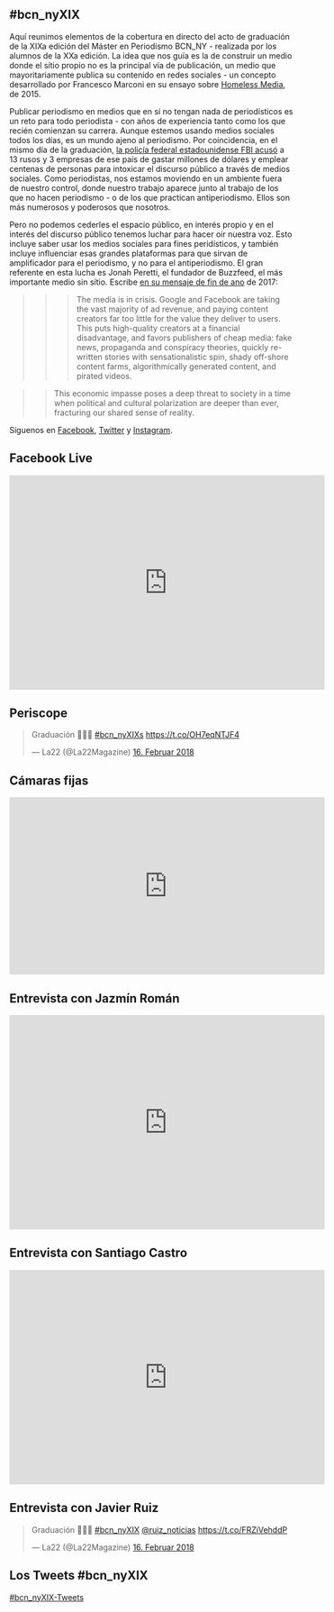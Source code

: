 ## #bcn_nyXIX 

Aquí reunimos elementos de la cobertura en directo del acto de graduación de la XIXa edición del Máster en Periodismo BCN_NY - realizada por los alumnos de la XXa edición. La idea que nos guía es la de construir un medio donde el sítio propio no es la principal vía de publicación, un medio que mayoritariamente publica su contenido en redes sociales - un concepto desarrollado por Francesco Marconi en su ensayo sobre [Homeless Media](https://medium.com/thoughts-on-media/the-rise-of-homeless-media-97e031c8b319), de 2015. 

Publicar periodismo en medios que en sí no tengan nada de periodísticos es un reto para todo periodista - con años de experiencia tanto como los que recién comienzan su carrera. Aunque estemos usando medios sociales todos los días, es un mundo ajeno al periodismo. Por coincidencia, en el mismo día de la graduación, [la policía federal estadounidense FBI acusó][fbi] a 13 rusos y 3 empresas de ese país de gastar millones de dólares y emplear centenas de personas para intoxicar el discurso público a través de medios sociales. Como periodistas, nos estamos moviendo en un ambiente fuera de nuestro control, donde nuestro trabajo aparece junto al trabajo de los que no hacen periodismo - o de los que practican antiperiodismo. Ellos son más numerosos y poderosos que nosotros.

Pero no podemos cederles el espacio público, en interés propio y en el interés del discurso público tenemos luchar para hacer oír nuestra voz. Esto incluye saber usar los medios sociales para fines peridísticos, y también incluye influenciar esas grandes plataformas para que sirvan de amplificador para el periodismo, y no para el antiperiodismo. El gran referente en esta lucha es Jonah Peretti, el fundador de Buzzfeed, el más importante medio sin sítio. Escribe [en su mensaje de fin de ano][9boxes] de 2017: 

>>> The media is in crisis. Google and Facebook are taking the vast majority of ad revenue, and paying content creators far too little for the value they deliver to users. This puts high-quality creators at a financial disadvantage, and favors publishers of cheap media: fake news, propaganda and conspiracy theories, quickly re-written stories with sensationalistic spin, shady off-shore content farms, algorithmically generated content, and pirated videos.

>> This economic impasse poses a deep threat to society in a time when political and cultural polarization are deeper than ever, fracturing our shared sense of reality. 





Síguenos en [Facebook](https://www.facebook.com/la22mag), [Twitter](https://twitter.com/la22magazine) y [Instagram](https://www.instagram.com/la22magazine/).




## Facebook Live

<iframe src="https://www.facebook.com/plugins/video.php?href=https%3A%2F%2Fwww.facebook.com%2Fla22mag%2Fvideos%2F1548159591968753%2F&show_text=1&width=560" width="560" height="381" style="border:none;overflow:hidden" scrolling="no" frameborder="0" allowTransparency="true" allowFullScreen="true"></iframe>


## Periscope

<blockquote class="twitter-tweet" data-lang="de"><p lang="es" dir="ltr">Graduación 👩🏻‍🎓 <a href="https://twitter.com/hashtag/bcn_nyXIXs?src=hash&amp;ref_src=twsrc%5Etfw">#bcn_nyXIXs</a> <a href="https://t.co/OH7eqNTJF4">https://t.co/OH7eqNTJF4</a></p>&mdash; La22 (@La22Magazine) <a href="https://twitter.com/La22Magazine/status/964553349709393921?ref_src=twsrc%5Etfw">16. Februar 2018</a></blockquote>
<script async src="https://platform.twitter.com/widgets.js" charset="utf-8"></script>


## Cámaras fijas

<iframe width="560" height="315" src="https://www.youtube.com/embed/rPITTEcCZF8" frameborder="0" allow="autoplay; encrypted-media" allowfullscreen></iframe>


## Entrevista con Jazmín Román

<iframe src="https://www.facebook.com/plugins/video.php?href=https%3A%2F%2Fwww.facebook.com%2Fla22mag%2Fvideos%2F1548283495289696%2F&show_text=1&width=560" width="560" height="381" style="border:none;overflow:hidden" scrolling="no" frameborder="0" allowTransparency="true" allowFullScreen="true"></iframe>


## Entrevista con Santiago Castro

<iframe src="https://www.facebook.com/plugins/video.php?href=https%3A%2F%2Fwww.facebook.com%2Fla22mag%2Fvideos%2F1548292651955447%2F&show_text=1&width=560" width="560" height="381" style="border:none;overflow:hidden" scrolling="no" frameborder="0" allowTransparency="true" allowFullScreen="true"></iframe>

## Entrevista con Javier Ruiz

<blockquote class="twitter-tweet" data-lang="de"><p lang="es" dir="ltr">Graduación 👩🏻‍🎓 <a href="https://twitter.com/hashtag/bcn_nyXIX?src=hash&amp;ref_src=twsrc%5Etfw">#bcn_nyXIX</a> <a href="https://twitter.com/Ruiz_Noticias?ref_src=twsrc%5Etfw">@ruiz_noticias</a>  <a href="https://t.co/FRZiVehddP">https://t.co/FRZiVehddP</a></p>&mdash; La22 (@La22Magazine) <a href="https://twitter.com/La22Magazine/status/964571494977363969?ref_src=twsrc%5Etfw">16. Februar 2018</a></blockquote>
<script async src="https://platform.twitter.com/widgets.js" charset="utf-8"></script>

## Los Tweets #bcn_nyXIX

<a class="twitter-timeline" data-dnt="true" href="https://twitter.com/hashtag/bcn_nyXIX" data-widget-id="964794499896659973">#bcn_nyXIX-Tweets</a>
<script>!function(d,s,id){var js,fjs=d.getElementsByTagName(s)[0],p=/^http:/.test(d.location)?'http':'https';if(!d.getElementById(id)){js=d.createElement(s);js.id=id;js.src=p+"://platform.twitter.com/widgets.js";fjs.parentNode.insertBefore(js,fjs);}}(document,"script","twitter-wjs");</script>
          


[fbi]: https://www.justice.gov/file/1035477/download "La acusación original (37 páginas)"
[9boxes]: https://www.buzzfeed.com/jonah/9-boxes
